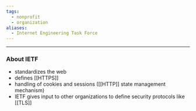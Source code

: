 ```yaml
---
tags:
  - nonprofit
  - organization
aliases:
  - Internet Engineering Task Force
---
```

---
### About IETF

- standardizes the web
- defines [[HTTPS]]
- handling of cookies and sessions ([[HTTP]] state management mechanism)
- IETF gives input to other organizations to define security protocols like [[TLS]]